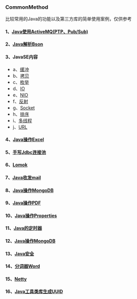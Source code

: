 ### CommonMethod

比较常用的Java的功能以及第三方库的简单使用案例，仅供参考

#### 1、[Java使用ActiveMQ(PTP、Pub/Sub)](https://github.com/Panlf/CommonMethod/tree/master/src/main/java/com/plf/activemq)
#### 2、[Java解析Bson](https://github.com/Panlf/CommonMethod/tree/master/src/main/java/com/plf/bson)
#### 3、JavaSE内容
- a、[缓冲](https://github.com/Panlf/CommonMethod/tree/master/src/main/java/com/plf/common/buffer)
- b、[拷贝](https://github.com/Panlf/CommonMethod/tree/master/src/main/java/com/plf/common/copy)
- c、[枚举](https://github.com/Panlf/CommonMethod/tree/master/src/main/java/com/plf/common/enums)
- d、[IO](https://github.com/Panlf/CommonMethod/tree/master/src/main/java/com/plf/common/io)
- e、[NIO](https://github.com/Panlf/CommonMethod/tree/master/src/main/java/com/plf/common/nio)
- f、[反射](https://github.com/Panlf/CommonMethod/tree/master/src/main/java/com/plf/common/reflect)
- g、[Socket](https://github.com/Panlf/CommonMethod/tree/master/src/main/java/com/plf/common/Socket)
- h、[排序](https://github.com/Panlf/CommonMethod/tree/master/src/main/java/com/plf/common/sort)
- i、[多线程](https://github.com/Panlf/CommonMethod/tree/master/src/main/java/com/plf/common/thread)
- j、[URL](https://github.com/Panlf/CommonMethod/tree/master/src/main/java/com/plf/common/url)
#### 4、[Java操作Excel](https://github.com/Panlf/CommonMethod/tree/master/src/main/java/com/plf/excel)
#### 5、[手写Jdbc连接池](https://github.com/Panlf/CommonMethod/tree/master/src/main/java/com/plf/jdbcpool)
#### 6、[Lomok](https://github.com/Panlf/CommonMethod/tree/master/src/main/java/com/plf/lombok)
#### 7、[Java收发mail](https://github.com/Panlf/CommonMethod/tree/master/src/main/java/com/plf/mail)
#### 8、[Java操作MongoDB](https://github.com/Panlf/CommonMethod/tree/master/src/main/java/com/plf/mongodb)
#### 9、[Java操作PDF](https://github.com/Panlf/CommonMethod/tree/master/src/main/java/com/plf/pdf)
#### 10、[Java操作Properties](https://github.com/Panlf/CommonMethod/tree/master/src/main/java/com/plf/properties)
#### 11、[Java的定时器](https://github.com/Panlf/CommonMethod/tree/master/src/main/java/com/plf/scheduling)
#### 12、[Java操作MongoDB](https://github.com/Panlf/CommonMethod/tree/master/src/main/java/com/plf/mongodb)
#### 13、[Java安全](https://github.com/Panlf/CommonMethod/tree/master/src/main/java/com/plf/security)
#### 14、[分词器Word](https://github.com/Panlf/CommonMethod/tree/master/src/main/java/com/plf/word)
#### 15、[Netty](https://github.com/Panlf/CommonMethod/tree/master/src/main/java/com/plf/netty)
#### 16、[Java工具类库生成UUID](https://github.com/Panlf/CommonMethod/tree/master/src/main/java/com/plf/uuid)